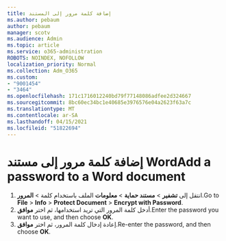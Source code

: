 ```yaml
---
title: إضافة كلمة مرور إلى المستند
ms.author: pebaum
author: pebaum
manager: scotv
ms.audience: Admin
ms.topic: article
ms.service: o365-administration
ROBOTS: NOINDEX, NOFOLLOW
localization_priority: Normal
ms.collection: Adm_O365
ms.custom:
- "9001454"
- "3464"
ms.openlocfilehash: 171c1716012240bd79f77148086adfee2d324667
ms.sourcegitcommit: 8bc60ec34bc1e40685e3976576e04a2623f63a7c
ms.translationtype: MT
ms.contentlocale: ar-SA
ms.lasthandoff: 04/15/2021
ms.locfileid: "51822694"
---
```

# <a name="add-a-password-to-a-word-document"></a><span data-ttu-id="be1d8-102">إضافة كلمة مرور إلى مستند Word</span><span class="sxs-lookup"><span data-stu-id="be1d8-102">Add a password to a Word document</span></span>

1. <span data-ttu-id="be1d8-103">انتقل إلى **تشفير**  >  **مستند حماية**  >  **معلومات** الملف باستخدام كلمة  >  **المرور**.</span><span class="sxs-lookup"><span data-stu-id="be1d8-103">Go to **File** > **Info** > **Protect Document** > **Encrypt with Password**.</span></span>
2. <span data-ttu-id="be1d8-104">أدخل كلمة المرور التي تريد استخدامها، ثم اختر **موافق**.</span><span class="sxs-lookup"><span data-stu-id="be1d8-104">Enter the password you want to use, and then choose **OK**.</span></span>
3. <span data-ttu-id="be1d8-105">إعادة إدخال كلمة المرور، ثم اختر **موافق**.</span><span class="sxs-lookup"><span data-stu-id="be1d8-105">Re-enter the password, and then choose **OK**.</span></span>